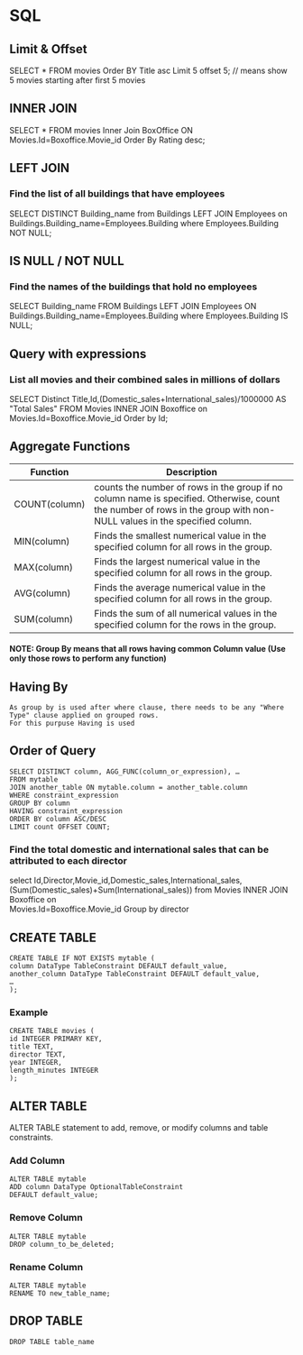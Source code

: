 # SQL

## Limit & Offset
  SELECT * FROM movies Order BY Title asc Limit 5 offset 5;  // means show 5 movies starting after first 5 movies
  
## INNER JOIN
  SELECT * FROM movies Inner Join BoxOffice ON Movies.Id=Boxoffice.Movie_id Order By Rating desc;

## LEFT JOIN
  ### Find the list of all buildings that have employees 
  SELECT DISTINCT Building_name from Buildings LEFT JOIN Employees on Buildings.Building_name=Employees.Building where Employees.Building NOT NULL;
  
## IS NULL / NOT NULL
  ### Find the names of the buildings that hold no employees
  SELECT Building_name FROM Buildings LEFT JOIN Employees ON Buildings.Building_name=Employees.Building where Employees.Building IS NULL;
  
## Query with expressions
  ### List all movies and their combined sales in millions of dollars
  SELECT Distinct Title,Id,(Domestic_sales+International_sales)/1000000 AS "Total Sales" FROM Movies INNER JOIN Boxoffice on Movies.Id=Boxoffice.Movie_id Order by Id;
  
## Aggregate Functions
  | Function     | Description |
| ---      | ---       |
| COUNT(column) | counts the number of rows in the group if no column name is specified. Otherwise, count the number of rows in the group with non-NULL values in the specified column.         |
| MIN(column)     |	Finds the smallest numerical value in the specified column for all rows in the group.|        |
| MAX(column) | Finds the largest numerical value in the specified column for all rows in the group.         |
| AVG(column)     | Finds the average numerical value in the specified column for all rows in the group.|        |
| SUM(column) |Finds the sum of all numerical values in the specified column for the rows in the group.        |
  
  #### NOTE: Group By means that all rows having common Column value (Use only those rows to perform any function)
  
  ## Having By
  
    As group by is used after where clause, there needs to be any "Where Type" clause applied on grouped rows. 
    For this purpuse Having is used
  
  ## Order of Query
    SELECT DISTINCT column, AGG_FUNC(column_or_expression), …
    FROM mytable
    JOIN another_table ON mytable.column = another_table.column
    WHERE constraint_expression
    GROUP BY column
    HAVING constraint_expression
    ORDER BY column ASC/DESC
    LIMIT count OFFSET COUNT;
    
  ### Find the total domestic and international sales that can be attributed to each director
  select Id,Director,Movie_id,Domestic_sales,International_sales, (Sum(Domestic_sales)+Sum(International_sales)) from Movies INNER JOIN Boxoffice on  
  Movies.Id=Boxoffice.Movie_id Group by director
  
  ## CREATE TABLE
  
    CREATE TABLE IF NOT EXISTS mytable (
    column DataType TableConstraint DEFAULT default_value,
    another_column DataType TableConstraint DEFAULT default_value,
    …
    );
    
   ### Example
    
    CREATE TABLE movies (
    id INTEGER PRIMARY KEY,
    title TEXT,
    director TEXT,
    year INTEGER, 
    length_minutes INTEGER
    );
    
  ## ALTER TABLE  
  
  ALTER TABLE statement to add, remove, or modify columns and table constraints.
  
  ### Add Column
  
    ALTER TABLE mytable
    ADD column DataType OptionalTableConstraint 
    DEFAULT default_value;
    
   ### Remove Column
   
    ALTER TABLE mytable
    DROP column_to_be_deleted;
    
   ### Rename Column
   
    ALTER TABLE mytable
    RENAME TO new_table_name;
    
  ## DROP TABLE
  
    DROP TABLE table_name
  

